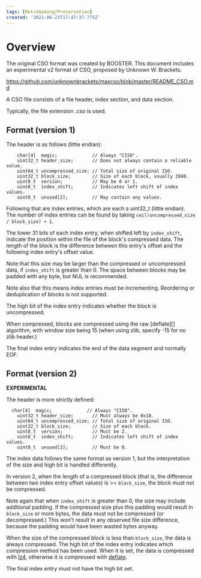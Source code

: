 ```yaml
---
tags: [RetroGaming/Preservation]
created: '2021-06-23T17:47:37.775Z'
---
```

# Overview
The original CSO format was created by BOOSTER.  This document includes an experimental v2 format of CSO, proposed by Unknown W. Brackets.

https://github.com/unknownbrackets/maxcso/blob/master/README_CSO.md

A CSO file consists of a file header, index section, and data section.

Typically, the file extension .cso is used.

## Format (version 1)
The header is as follows (little endian):
```
	char[4]  magic;             // Always "CISO".
	uint32_t header_size;       // Does not always contain a reliable value.
	uint64_t uncompressed_size; // Total size of original ISO.
	uint32_t block_size;        // Size of each block, usually 2048.
	uint8_t  version;           // May be 0 or 1.
	uint8_t  index_shift;       // Indicates left shift of index values.
	uint8_t  unused[2];         // May contain any values.
```
Following that are index entries, which are each a uint32_t (little endian).  The number of index entries can be found by taking `ceil(uncompressed_size / block_size) + 1`.

The lower 31 bits of each index entry, when shifted left by `index_shift`, indicate the
position within the file of the block's compressed data.  The length of the block is the
difference between this entry's offset and the following index entry's offset value.

Note that this size may be larger than the compressed or uncompressed data, if `index_shift` is greater than 0.  The space between blocks may be padded with any byte, but NUL is recommended.

Note also that this means index entries must be incrementing.  Reordering or deduplication of blocks is not supported.

The high bit of the index entry indicates whether the block is uncompressed.

When compressed, blocks are compressed using the raw [deflate][] algorithm, with window size being 15 (when using zlib, specify -15 for no zlib header.)

The final index entry indicates the end of the data segment and normally EOF.

## Format (version 2)
**EXPERIMENTAL**

The header is more strictly defined:
```
  char[4]  magic;             // Always "CISO".
	uint32_t header_size;       // Must always be 0x18.
	uint64_t uncompressed_size; // Total size of original ISO.
	uint32_t block_size;        // Size of each block.
	uint8_t  version;           // Must be 2.
	uint8_t  index_shift;       // Indicates left shift of index values.
	uint8_t  unused[2];         // Must be 0.
```
The index data follows the same format as version 1, but the interpretation of the size and high bit is handled differently.

In version 2, when the length of a compressed block (that is, the difference between two index entry offset values) is >= `block_size`, the block must not be compressed.

Note again that when `index_shift` is greater than 0, the size may include additional padding.  If the compressed size plus this padding would result in `block_size` or more bytes, the data must not be compressed (or decompressed.)  This won't result in any observed file size difference, because the padding would have been wasted bytes anyway.

When the size of the compressed block is less than `block_size`, the data is always compressed.  The high bit of the index entry indicates which compression method has been used.  When it is set, the data is compressed with [lz4](https://code.google.com/p/lz4/), otherwise it is compressed with [deflate](https://www.ietf.org/rfc/rfc1951.txt).

The final index entry must not have the high bit set.
